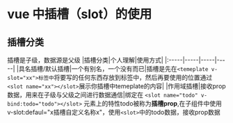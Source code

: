 # vue 中插槽（slot）的使用
## 插槽分类
插槽是子级，数据源是父级
|插槽分类|个人理解|使用方式|
|:-----|-----|-----|-----|
|具名插槽/默认插槽|一个有别名，一个没有而已|插槽是先在`<temeplate v-slot="xx">标签中`将要写的任何东西存放到标签中，然后再要使用的位置通过`<slot name="xx"></slot>`展示你插槽中temeplate的内容|
|作用域插槽|接收prop数据，用来在子级与父级之间进行数据通信|绑定在 `<slot name="todo" v-bind:todo="todo"></slot>` 元素上的特性todo被称为**插槽prop**,在子组件中使用v-slot:defaul="x插槽自定义名称x"，使用`<slot>`中的todo数据，接收prop数据
